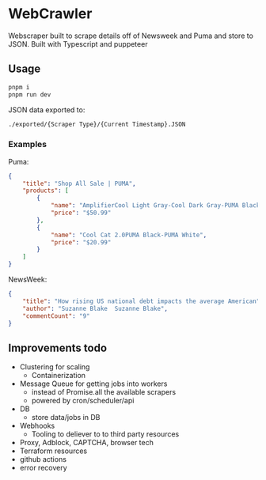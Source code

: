 # WebCrawler

Webscraper built to scrape details off of Newsweek and Puma and store to JSON.
Built with Typescript and puppeteer

## Usage

```bash
pnpm i
pnpm run dev
```

JSON data exported to:

```bash
./exported/{Scraper Type}/{Current Timestamp}.JSON
```

### Examples

Puma:

```JSON
{
    "title": "Shop All Sale | PUMA",
    "products": [
        {
            "name": "AmplifierCool Light Gray-Cool Dark Gray-PUMA Black",
            "price": "$50.99"
        },
        {
            "name": "Cool Cat 2.0PUMA Black-PUMA White",
            "price": "$20.99"
        }
    ]
}
```

NewsWeek:

```JSON
{
    "title": "How rising US national debt impacts the average American",
    "author": "Suzanne Blake  Suzanne Blake",
    "commentCount": "9"
}
```

## Improvements todo

- Clustering for scaling
  - Containerization
- Message Queue for getting jobs into workers
  - instead of Promise.all the available scrapers
  - powered by cron/scheduler/api
- DB
  - store data/jobs in DB
- Webhooks
  - Tooling to deliever to to third party resources
- Proxy, Adblock, CAPTCHA, browser tech
- Terraform resources
- github actions
- error recovery
